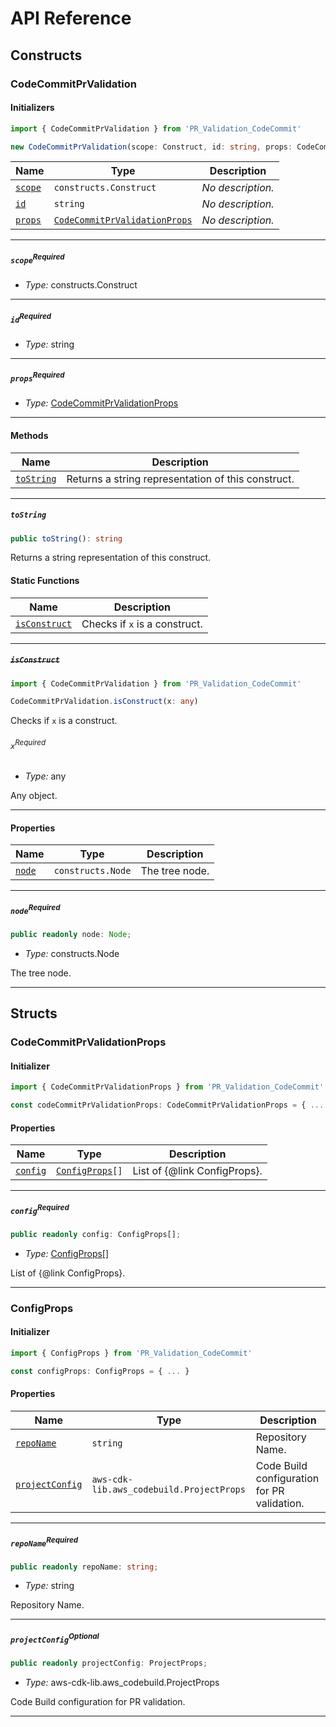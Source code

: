 # API Reference <a name="API Reference" id="api-reference"></a>

## Constructs <a name="Constructs" id="Constructs"></a>

### CodeCommitPrValidation <a name="CodeCommitPrValidation" id="PR_Validation_CodeCommit.CodeCommitPrValidation"></a>

#### Initializers <a name="Initializers" id="PR_Validation_CodeCommit.CodeCommitPrValidation.Initializer"></a>

```typescript
import { CodeCommitPrValidation } from 'PR_Validation_CodeCommit'

new CodeCommitPrValidation(scope: Construct, id: string, props: CodeCommitPrValidationProps)
```

| **Name** | **Type** | **Description** |
| --- | --- | --- |
| <code><a href="#PR_Validation_CodeCommit.CodeCommitPrValidation.Initializer.parameter.scope">scope</a></code> | <code>constructs.Construct</code> | *No description.* |
| <code><a href="#PR_Validation_CodeCommit.CodeCommitPrValidation.Initializer.parameter.id">id</a></code> | <code>string</code> | *No description.* |
| <code><a href="#PR_Validation_CodeCommit.CodeCommitPrValidation.Initializer.parameter.props">props</a></code> | <code><a href="#PR_Validation_CodeCommit.CodeCommitPrValidationProps">CodeCommitPrValidationProps</a></code> | *No description.* |

---

##### `scope`<sup>Required</sup> <a name="scope" id="PR_Validation_CodeCommit.CodeCommitPrValidation.Initializer.parameter.scope"></a>

- *Type:* constructs.Construct

---

##### `id`<sup>Required</sup> <a name="id" id="PR_Validation_CodeCommit.CodeCommitPrValidation.Initializer.parameter.id"></a>

- *Type:* string

---

##### `props`<sup>Required</sup> <a name="props" id="PR_Validation_CodeCommit.CodeCommitPrValidation.Initializer.parameter.props"></a>

- *Type:* <a href="#PR_Validation_CodeCommit.CodeCommitPrValidationProps">CodeCommitPrValidationProps</a>

---

#### Methods <a name="Methods" id="Methods"></a>

| **Name** | **Description** |
| --- | --- |
| <code><a href="#PR_Validation_CodeCommit.CodeCommitPrValidation.toString">toString</a></code> | Returns a string representation of this construct. |

---

##### `toString` <a name="toString" id="PR_Validation_CodeCommit.CodeCommitPrValidation.toString"></a>

```typescript
public toString(): string
```

Returns a string representation of this construct.

#### Static Functions <a name="Static Functions" id="Static Functions"></a>

| **Name** | **Description** |
| --- | --- |
| <code><a href="#PR_Validation_CodeCommit.CodeCommitPrValidation.isConstruct">isConstruct</a></code> | Checks if `x` is a construct. |

---

##### ~~`isConstruct`~~ <a name="isConstruct" id="PR_Validation_CodeCommit.CodeCommitPrValidation.isConstruct"></a>

```typescript
import { CodeCommitPrValidation } from 'PR_Validation_CodeCommit'

CodeCommitPrValidation.isConstruct(x: any)
```

Checks if `x` is a construct.

###### `x`<sup>Required</sup> <a name="x" id="PR_Validation_CodeCommit.CodeCommitPrValidation.isConstruct.parameter.x"></a>

- *Type:* any

Any object.

---

#### Properties <a name="Properties" id="Properties"></a>

| **Name** | **Type** | **Description** |
| --- | --- | --- |
| <code><a href="#PR_Validation_CodeCommit.CodeCommitPrValidation.property.node">node</a></code> | <code>constructs.Node</code> | The tree node. |

---

##### `node`<sup>Required</sup> <a name="node" id="PR_Validation_CodeCommit.CodeCommitPrValidation.property.node"></a>

```typescript
public readonly node: Node;
```

- *Type:* constructs.Node

The tree node.

---


## Structs <a name="Structs" id="Structs"></a>

### CodeCommitPrValidationProps <a name="CodeCommitPrValidationProps" id="PR_Validation_CodeCommit.CodeCommitPrValidationProps"></a>

#### Initializer <a name="Initializer" id="PR_Validation_CodeCommit.CodeCommitPrValidationProps.Initializer"></a>

```typescript
import { CodeCommitPrValidationProps } from 'PR_Validation_CodeCommit'

const codeCommitPrValidationProps: CodeCommitPrValidationProps = { ... }
```

#### Properties <a name="Properties" id="Properties"></a>

| **Name** | **Type** | **Description** |
| --- | --- | --- |
| <code><a href="#PR_Validation_CodeCommit.CodeCommitPrValidationProps.property.config">config</a></code> | <code><a href="#PR_Validation_CodeCommit.ConfigProps">ConfigProps</a>[]</code> | List of {@link ConfigProps}. |

---

##### `config`<sup>Required</sup> <a name="config" id="PR_Validation_CodeCommit.CodeCommitPrValidationProps.property.config"></a>

```typescript
public readonly config: ConfigProps[];
```

- *Type:* <a href="#PR_Validation_CodeCommit.ConfigProps">ConfigProps</a>[]

List of {@link ConfigProps}.

---

### ConfigProps <a name="ConfigProps" id="PR_Validation_CodeCommit.ConfigProps"></a>

#### Initializer <a name="Initializer" id="PR_Validation_CodeCommit.ConfigProps.Initializer"></a>

```typescript
import { ConfigProps } from 'PR_Validation_CodeCommit'

const configProps: ConfigProps = { ... }
```

#### Properties <a name="Properties" id="Properties"></a>

| **Name** | **Type** | **Description** |
| --- | --- | --- |
| <code><a href="#PR_Validation_CodeCommit.ConfigProps.property.repoName">repoName</a></code> | <code>string</code> | Repository Name. |
| <code><a href="#PR_Validation_CodeCommit.ConfigProps.property.projectConfig">projectConfig</a></code> | <code>aws-cdk-lib.aws_codebuild.ProjectProps</code> | Code Build configuration for PR validation. |

---

##### `repoName`<sup>Required</sup> <a name="repoName" id="PR_Validation_CodeCommit.ConfigProps.property.repoName"></a>

```typescript
public readonly repoName: string;
```

- *Type:* string

Repository Name.

---

##### `projectConfig`<sup>Optional</sup> <a name="projectConfig" id="PR_Validation_CodeCommit.ConfigProps.property.projectConfig"></a>

```typescript
public readonly projectConfig: ProjectProps;
```

- *Type:* aws-cdk-lib.aws_codebuild.ProjectProps

Code Build configuration for PR validation.

---



